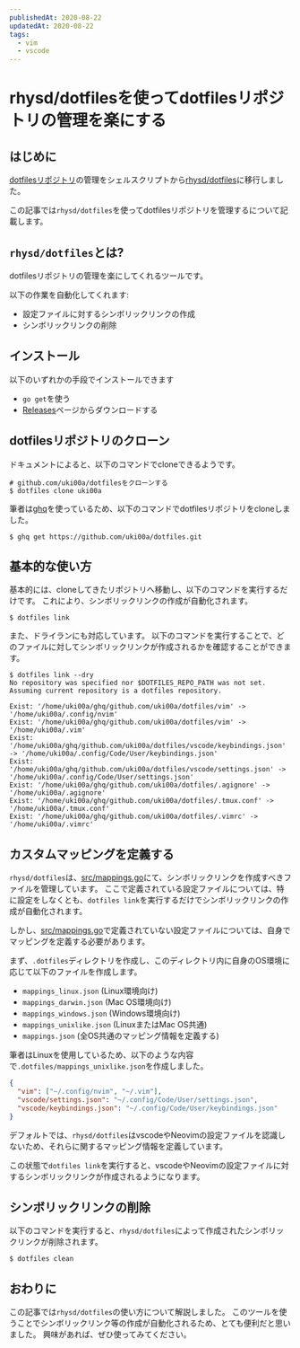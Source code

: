 ```yaml
---
publishedAt: 2020-08-22
updatedAt: 2020-08-22
tags:
  - vim
  - vscode
---
```


# rhysd/dotfilesを使ってdotfilesリポジトリの管理を楽にする

## はじめに

[dotfilesリポジトリ](https://github.com/uki00a/dotfiles)の管理をシェルスクリプトから[rhysd/dotfiles](https://github.com/rhysd/dotfiles)に移行しました。

この記事では`rhysd/dotfiles`を使ってdotfilesリポジトリを管理するについて記載します。

## `rhysd/dotfiles`とは?

dotfilesリポジトリの管理を楽にしてくれるツールです。

以下の作業を自動化してくれます:

- 設定ファイルに対するシンボリックリンクの作成
- シンボリックリンクの削除

## インストール

以下のいずれかの手段でインストールできます

- `go get`を使う
- [Releases](https://github.com/rhysd/dotfiles/releases)ページからダウンロードする

## dotfilesリポジトリのクローン

ドキュメントによると、以下のコマンドでcloneできるようです。

```shell
# github.com/uki00a/dotfilesをクローンする
$ dotfiles clone uki00a
```

筆者は[ghq](https://github.com/x-motemen/ghq)を使っているため、以下のコマンドでdotfilesリポジトリをcloneしました。

```shell
$ ghq get https://github.com/uki00a/dotfiles.git
```

## 基本的な使い方

基本的には、cloneしてきたリポジトリへ移動し、以下のコマンドを実行するだけです。
これにより、シンボリックリンクの作成が自動化されます。

```shell
$ dotfiles link
```

また、ドライランにも対応しています。
以下のコマンドを実行することで、どのファイルに対してシンボリックリンクが作成されるかを確認することができます。

```shell
$ dotfiles link --dry
No repository was specified nor $DOTFILES_REPO_PATH was not set. Assuming current repository is a dotfiles repository.

Exist: '/home/uki00a/ghq/github.com/uki00a/dotfiles/vim' -> '/home/uki00a/.config/nvim'
Exist: '/home/uki00a/ghq/github.com/uki00a/dotfiles/vim' -> '/home/uki00a/.vim'
Exist: '/home/uki00a/ghq/github.com/uki00a/dotfiles/vscode/keybindings.json' -> '/home/uki00a/.config/Code/User/keybindings.json'
Exist: '/home/uki00a/ghq/github.com/uki00a/dotfiles/vscode/settings.json' -> '/home/uki00a/.config/Code/User/settings.json'
Exist: '/home/uki00a/ghq/github.com/uki00a/dotfiles/.agignore' -> '/home/uki00a/.agignore'
Exist: '/home/uki00a/ghq/github.com/uki00a/dotfiles/.tmux.conf' -> '/home/uki00a/.tmux.conf'
Exist: '/home/uki00a/ghq/github.com/uki00a/dotfiles/.vimrc' -> '/home/uki00a/.vimrc'
```

## カスタムマッピングを定義する

`rhysd/dotfiles`は、[src/mappings.go](https://github.com/rhysd/dotfiles/blob/master/src/mappings.go)にて、シンボリックリンクを作成すべきファイルを管理しています。
ここで定義されている設定ファイルについては、特に設定をしなくとも、`dotfiles link`を実行するだけでシンボリックリンクの作成が自動化されます。

しかし、[src/mappings.go](https://github.com/rhysd/dotfiles/blob/master/src/mappings.go)で定義されていない設定ファイルについては、自身でマッピングを定義する必要があります。

まず、`.dotfiles`ディレクトリを作成し、このディレクトリ内に自身のOS環境に応じて以下のファイルを作成します。

- `mappings_linux.json` (Linux環境向け)
- `mappings_darwin.json` (Mac OS環境向け)
- `mappings_windows.json` (Windows環境向け)
- `mappings_unixlike.json` (LinuxまたはMac OS共通)
- `mappings.json` (全OS共通のマッピング情報を定義する)

筆者はLinuxを使用しているため、以下のような内容で`.dotfiles/mappings_unixlike.json`を作成しました。

```json
{
  "vim": ["~/.config/nvim", "~/.vim"],
  "vscode/settings.json": "~/.config/Code/User/settings.json",
  "vscode/keybindings.json": "~/.config/Code/User/keybindings.json"
}
```

デフォルトでは、`rhysd/dotfiles`はvscodeやNeovimの設定ファイルを認識しないため、それらに関するマッピング情報を定義しています。

この状態で`dotfiles link`を実行すると、vscodeやNeovimの設定ファイルに対するシンボリックリンクが作成されるようになります。

## シンボリックリンクの削除

以下のコマンドを実行すると、`rhysd/dotfiles`によって作成されたシンボリックリンクが削除されます。

```shell
$ dotfiles clean
```

## おわりに

この記事では`rhysd/dotfiles`の使い方について解説しました。
このツールを使うことでシンボリックリンク等の作成が自動化されるため、とても便利だと思いました。
興味があれば、ぜひ使ってみてください。
